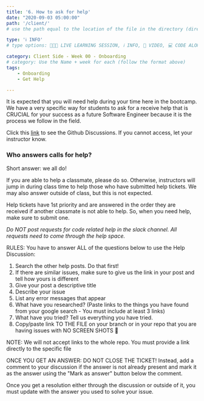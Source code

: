 ```yaml
---
title: '6. How to ask for help'
date: "2020-09-03 05:00:00"
path: '/client/'
# use the path equal to the location of the file in the directory (directory structure)

type: 'ℹ️ INFO'
# type options: 👩🏽‍🏫 LIVE LEARNING SESSION, ℹ️ INFO, 🎥 VIDEO, 💻 CODE ALONG, 🥼LAB, ↩️ REVIEW/NOTES, 👥 GROUP LEARNING, 👷🏼‍♂️ GROUP PROJECT, 🧠 ASSESSMENT, 📝 ASSIGNMENT

category: Client Side - Week 00 - Onboarding
# category: Use the Name + week for each (follow the format above)
tags: 
    - Onboarding
    - Get Help

---
```


It is expected that you will need help during your time here in the bootcamp. We have a very specific way for students to ask for a receive help that is CRUCIAL for your success as a future Software Engineer because it is the process we follow in the field.

Click this [link](https://github.com/orgs/nss-evening-web-development/discussions) to see the Github Discussions. If you cannot access, let your instructor know.

### Who answers calls for help?
Short answer: we all do!

If you are able to help a classmate, please do so. Otherwise, instructors will jump in during class time to help those who have submitted help tickets. We may also answer outside of class, but this is not expected.

Help tickets have 1st priority and are answered in the order they are received if another classmate is not able to help. So, when you need help, make sure to submit one.

_Do NOT post requests for code related help in the slack channel. All requests need to come through the help space._

RULES:
You have to answer ALL of the questions below to use the Help Discussion:
1. Search the other help posts. Do that first!
1. If there are similar issues, make sure to give us the link in your post and tell how yours is different
1. Give your post a descriptive title
1. Describe your issue
1. List any error messages that appear
1. What have you researched? (Paste links to the things you have found from your google search - You must include at least 3 links)
1. What have you tried? Tell us everything you have tried.
1. Copy/paste link TO THE FILE on your branch or in your repo that you are having issues with NO SCREEN SHOTS 🥰

NOTE: We will not accept links to the whole repo. You must provide a link directly to the specific file

ONCE YOU GET AN ANSWER: DO NOT CLOSE THE TICKET! Instead, add a comment to your discussion if the answer is not already present and mark it as the answer using the "Mark as answer" button below the comment.

Once you get a resolution either through the discussion or outside of it, you must update with the answer you used to solve your issue.
